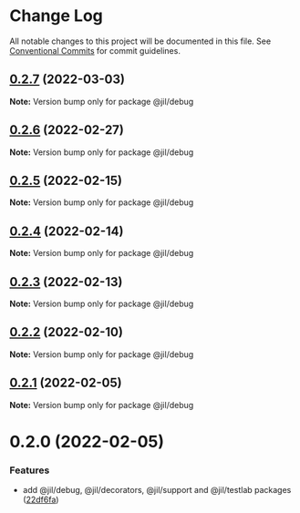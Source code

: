 # Change Log

All notable changes to this project will be documented in this file.
See [Conventional Commits](https://conventionalcommits.org) for commit guidelines.

## [0.2.7](https://github.com/jiljs/jil/compare/@jil/debug@0.2.6...@jil/debug@0.2.7) (2022-03-03)

**Note:** Version bump only for package @jil/debug





## [0.2.6](https://github.com/jiljs/jil/compare/@jil/debug@0.2.5...@jil/debug@0.2.6) (2022-02-27)

**Note:** Version bump only for package @jil/debug





## [0.2.5](https://github.com/jiljs/jil/compare/@jil/debug@0.2.4...@jil/debug@0.2.5) (2022-02-15)

**Note:** Version bump only for package @jil/debug





## [0.2.4](https://github.com/jiljs/jil/compare/@jil/debug@0.2.3...@jil/debug@0.2.4) (2022-02-14)

**Note:** Version bump only for package @jil/debug





## [0.2.3](https://github.com/jiljs/jil/compare/@jil/debug@0.2.2...@jil/debug@0.2.3) (2022-02-13)

**Note:** Version bump only for package @jil/debug





## [0.2.2](https://github.com/jiljs/jil/compare/@jil/debug@0.2.1...@jil/debug@0.2.2) (2022-02-10)

**Note:** Version bump only for package @jil/debug





## [0.2.1](https://github.com/jiljs/jil/compare/@jil/debug@0.2.0...@jil/debug@0.2.1) (2022-02-05)

**Note:** Version bump only for package @jil/debug





# 0.2.0 (2022-02-05)


### Features

* add @jil/debug, @jil/decorators, @jil/support and @jil/testlab packages ([22df6fa](https://github.com/jiljs/jil/commit/22df6fad4f572e23aaca8027eab836bfcb133866))
